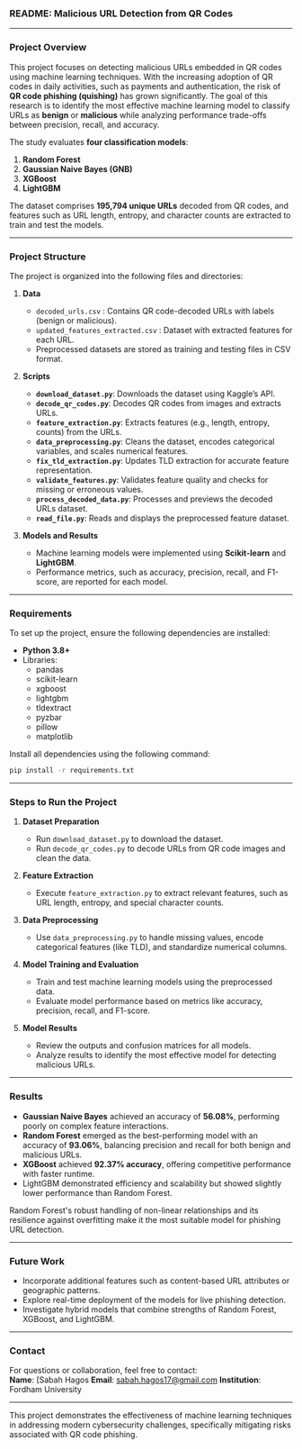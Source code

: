 ### **README: Malicious URL Detection from QR Codes**

---

### **Project Overview**  
This project focuses on detecting malicious URLs embedded in QR codes using machine learning techniques. With the increasing adoption of QR codes in daily activities, such as payments and authentication, the risk of **QR code phishing (quishing)** has grown significantly. The goal of this research is to identify the most effective machine learning model to classify URLs as **benign** or **malicious** while analyzing performance trade-offs between precision, recall, and accuracy.  

The study evaluates **four classification models**:  
1. **Random Forest**  
2. **Gaussian Naive Bayes (GNB)**  
3. **XGBoost**  
4. **LightGBM**  

The dataset comprises **195,794 unique URLs** decoded from QR codes, and features such as URL length, entropy, and character counts are extracted to train and test the models.  

---

### **Project Structure**

The project is organized into the following files and directories:

1. **Data**  
   - `decoded_urls.csv` : Contains QR code-decoded URLs with labels (benign or malicious).  
   - `updated_features_extracted.csv` : Dataset with extracted features for each URL.  
   - Preprocessed datasets are stored as training and testing files in CSV format.

2. **Scripts**  
   - **`download_dataset.py`**: Downloads the dataset using Kaggle’s API.  
   - **`decode_qr_codes.py`**: Decodes QR codes from images and extracts URLs.  
   - **`feature_extraction.py`**: Extracts features (e.g., length, entropy, counts) from the URLs.  
   - **`data_preprocessing.py`**: Cleans the dataset, encodes categorical variables, and scales numerical features.  
   - **`fix_tld_extraction.py`**: Updates TLD extraction for accurate feature representation.  
   - **`validate_features.py`**: Validates feature quality and checks for missing or erroneous values.  
   - **`process_decoded_data.py`**: Processes and previews the decoded URLs dataset.  
   - **`read_file.py`**: Reads and displays the preprocessed feature dataset.  

3. **Models and Results**  
   - Machine learning models were implemented using **Scikit-learn** and **LightGBM**.  
   - Performance metrics, such as accuracy, precision, recall, and F1-score, are reported for each model.  

---

### **Requirements**

To set up the project, ensure the following dependencies are installed:

- **Python 3.8+**  
- Libraries:  
   - pandas  
   - scikit-learn  
   - xgboost  
   - lightgbm  
   - tldextract  
   - pyzbar  
   - pillow  
   - matplotlib  

Install all dependencies using the following command:

```bash
pip install -r requirements.txt
```

---

### **Steps to Run the Project**

1. **Dataset Preparation**  
   - Run `download_dataset.py` to download the dataset.  
   - Run `decode_qr_codes.py` to decode URLs from QR code images and clean the data.  

2. **Feature Extraction**  
   - Execute `feature_extraction.py` to extract relevant features, such as URL length, entropy, and special character counts.  

3. **Data Preprocessing**  
   - Use `data_preprocessing.py` to handle missing values, encode categorical features (like TLD), and standardize numerical columns.  

4. **Model Training and Evaluation**  
   - Train and test machine learning models using the preprocessed data.  
   - Evaluate model performance based on metrics like accuracy, precision, recall, and F1-score.  

5. **Model Results**  
   - Review the outputs and confusion matrices for all models.  
   - Analyze results to identify the most effective model for detecting malicious URLs.  

---

### **Results**

- **Gaussian Naive Bayes** achieved an accuracy of **56.08%**, performing poorly on complex feature interactions.  
- **Random Forest** emerged as the best-performing model with an accuracy of **93.06%**, balancing precision and recall for both benign and malicious URLs.  
- **XGBoost** achieved **92.37% accuracy**, offering competitive performance with faster runtime.  
- LightGBM demonstrated efficiency and scalability but showed slightly lower performance than Random Forest.  

Random Forest's robust handling of non-linear relationships and its resilience against overfitting make it the most suitable model for phishing URL detection.

---

### **Future Work**

- Incorporate additional features such as content-based URL attributes or geographic patterns.  
- Explore real-time deployment of the models for live phishing detection.  
- Investigate hybrid models that combine strengths of Random Forest, XGBoost, and LightGBM.  

---

### **Contact**  

For questions or collaboration, feel free to contact:  
**Name**: [Sabah Hagos
**Email**: sabah.hagos17@gmail.com
**Institution**: Fordham University

---

This project demonstrates the effectiveness of machine learning techniques in addressing modern cybersecurity challenges, specifically mitigating risks associated with QR code phishing.
